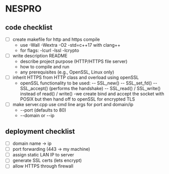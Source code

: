 NESPRO
======

## code checklist
- [ ] create makefile for http and https compile
  - use -Wall -Wextra -O2 -std=c++17 with clang++
  - for flags: -lcurl -lssl -lcrypto
- [ ] write description README
  - describe project purpose (HTTP/HTTPS file server)
  - how to compile and run
  - any prerequisites (e.g., OpenSSL, Linux only)
- [ ] inherit HTTPS from HTTP class and overload using openSSL
  - openSSL functionality to be used:
  -- SSL_new()
  -- SSL_set_fd()
  -- SSL_accept() (performs the handshake)
  -- SSL_read() / SSL_write() instead of read() / write()
  -we create bind and accept the socket with POSIX but then hand off to openSSL
  for encrypted TLS
- [ ] make server.cpp use cmd line args for port and domain/ip
  - --port <number> (defaults to 80)
  - --domain or --ip

## deployment checklist
- [ ] domain name -> ip
- [ ] port forwarding (443 → my machine)
- [ ] assign static LAN IP to server
- [ ] generate SSL certs (lets encrypt)
- [ ] allow HTTPS through firewall
